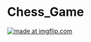 # Chess_Game
<a href="https://imgflip.com/gif/1wt7uv"><img src="https://i.imgflip.com/1wt7uv.gif" title="made at imgflip.com"/></a>
